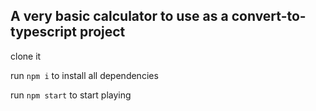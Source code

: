 ## A very basic calculator to use as a convert-to-typescript project

clone it 

run `npm i` to install all dependencies

run `npm start` to start playing
